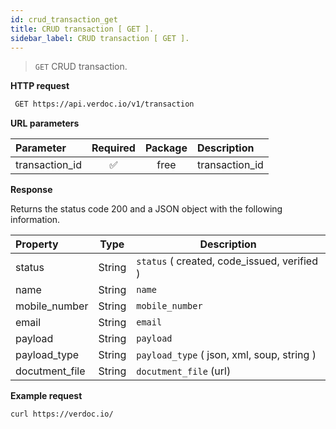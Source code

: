 ```yaml
---
id: crud_transaction_get
title: CRUD transaction [ GET ].
sidebar_label: CRUD transaction [ GET ].
---
```


> `GET` CRUD transaction.

**HTTP request**

```bash
 GET https://api.verdoc.io/v1/transaction
```

**URL parameters**

| Parameter      | Required | Package | Description    |
| :------------- | :------: | :-----: | :------------- |
| transaction_id |    ✅    |  free   | transaction_id |

**Response**

Returns the status code 200 and a JSON object with the following information.

| Property       |  Type  | Description                                 |
| :------------- | :----: | ------------------------------------------- |
| status         | String | `status` ( created, code_issued, verified ) |
| name           | String | `name`                                      |
| mobile_number  | String | `mobile_number`                             |
| email          | String | `email`                                     |
| payload        | String | `payload`                                   |
| payload_type   | String | `payload_type` ( json, xml, soup, string )  |
| docutment_file | String | `docutment_file` (url)                      |

**Example request**

```bash
curl https://verdoc.io/
```
